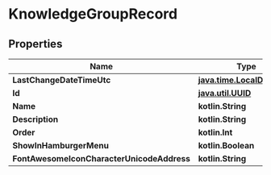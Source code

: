 
# KnowledgeGroupRecord

## Properties
Name | Type | Description | Notes
------------ | ------------- | ------------- | -------------
**LastChangeDateTimeUtc** | [**java.time.LocalDateTime**](java.time.LocalDateTime.md) |  | 
**Id** | [**java.util.UUID**](java.util.UUID.md) |  | 
**Name** | **kotlin.String** |  | 
**Description** | **kotlin.String** |  | 
**Order** | **kotlin.Int** |  | 
**ShowInHamburgerMenu** | **kotlin.Boolean** |  |  [optional]
**FontAwesomeIconCharacterUnicodeAddress** | **kotlin.String** |  |  [optional]



